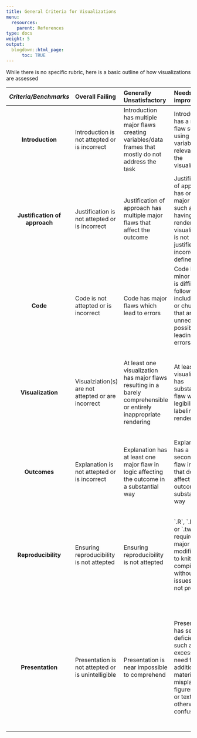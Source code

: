```yaml
---
title: General Criteria for Visualizations
menu:
  resources:
    parent: References
type: docs
weight: 5
output:
  blogdown::html_page:
      toc: TRUE
---
```

<script src="/rmarkdown-libs/kePrint/kePrint.js"></script>
<link href="/rmarkdown-libs/lightable/lightable.css" rel="stylesheet" />



<style type="text/css">
.article-container {
  max-width: 960px;
}

iframe {
  width: 1px;
  min-width: 100%;
  border:0;
}

#TableOfContents, .docs-toc-title {
  border-left: 1px solid $sta-primary;
}
</style>

While there is no specific rubric, here is a basic outline of how visualizations are assessed

<center>
<table>
 <thead>
  <tr>
   <th style="text-align:center;"> <i>Criteria/Benchmarks</i> </th>
   <th style="text-align:left;"> Overall Failing </th>
   <th style="text-align:left;"> Generally Unsatisfactory </th>
   <th style="text-align:left;"> Needs improvement </th>
   <th style="text-align:left;"> Meets expectations </th>
   <th style="text-align:left;"> Exceeds expectations </th>
  </tr>
 </thead>
<tbody>
  <tr>
   <td style="text-align:center;font-weight: bold;"> Introduction </td>
   <td style="text-align:left;"> Introduction is not attepted or is incorrect </td>
   <td style="text-align:left;"> Introduction has multiple major flaws creating variables/data frames that mostly do not address the task </td>
   <td style="text-align:left;"> Introduction has a major flaw such as using variables not relevant to the visualization </td>
   <td style="text-align:left;"> Introduction has minor flaws such as being somewhat wordy  not straight to the point </td>
   <td style="text-align:left;"> Introduction proviodes a clear explanation of the intent and the dataset used to address a given task </td>
  </tr>
  <tr>
   <td style="text-align:center;font-weight: bold;"> Justification of approach </td>
   <td style="text-align:left;"> Justification is not attepted or is incorrect </td>
   <td style="text-align:left;"> Justification of approach has multiple major flaws that affect the outcome </td>
   <td style="text-align:left;"> Justification of approach has one major flaw such as having a rendered visualization is not justified or is incorrectly defined </td>
   <td style="text-align:left;"> Justification has minor flaws such as being somewhat wordy  not straight to the point </td>
   <td style="text-align:left;"> The chosen analysis approach and visualizations are clearly explained and justified </td>
  </tr>
  <tr>
   <td style="text-align:center;font-weight: bold;"> Code </td>
   <td style="text-align:left;"> Code is not attepted or is incorrect </td>
   <td style="text-align:left;"> Code has major flaws which lead to errors </td>
   <td style="text-align:left;"> Code has minor flaws, is difficult to follow, or includes lines or chunks that are unnecessary possibly leading to errors </td>
   <td style="text-align:left;"> Code is correct and runs without errors, but has minor problems with formatting or explanations </td>
   <td style="text-align:left;"> Code is correct, easy to read, properly formatted, runs without errors and properly explained </td>
  </tr>
  <tr>
   <td style="text-align:center;font-weight: bold;"> Visualization </td>
   <td style="text-align:left;"> Visualziation(s) are not attepted or are incorrect </td>
   <td style="text-align:left;"> At least one visualization has major flaws resulting in a barely comprehensible or entirely inappropriate rendering </td>
   <td style="text-align:left;"> At least one visualization has substantial flaw with legibility, labeling or rendering </td>
   <td style="text-align:left;"> The visualizations have minor flaw such as those with legibility, labeling, or the chosen geom is adequate but incurs data loss </td>
   <td style="text-align:left;"> The visualizations are appropriate, easy to read, properly labeled and utilize correct aesthetics </td>
  </tr>
  <tr>
   <td style="text-align:center;font-weight: bold;"> Outcomes </td>
   <td style="text-align:left;"> Explanation is not attepted or is incorrect </td>
   <td style="text-align:left;"> Explanation has at least one major flaw in logic affecting the outcome in a substantial way </td>
   <td style="text-align:left;"> Explanation has a secondary flaw in logic that does not affect the outcome in a substantial way </td>
   <td style="text-align:left;"> Explanation is mostly clear and correct, but has minor inaccuracies or lacks needed depth </td>
   <td style="text-align:left;"> Discussion of results is clear and correct with needed needed depth devoid of being wordy </td>
  </tr>
  <tr>
   <td style="text-align:center;font-weight: bold;"> Reproducibility </td>
   <td style="text-align:left;"> Ensuring reproducibility is not attepted </td>
   <td style="text-align:left;"> Ensuring reproducibility is not attepted </td>
   <td style="text-align:left;"> `.R`, `.Rmd`,  or `.twbx` requires major modification to knit or compile without issues, or is not provided </td>
   <td style="text-align:left;"> `.R`, `.Rmd`,  or `.twbx` requires minor modification to knit or compile without issues, or key datafile is missing </td>
   <td style="text-align:left;"> All required files except the resulting pdf/html are provided. `.R`, `.Rmd`,  or `.twbx` file knits or compiles without issues and produces a pdf/html </td>
  </tr>
  <tr>
   <td style="text-align:center;font-weight: bold;"> Presentation </td>
   <td style="text-align:left;"> Presentation is not attepted or is unintelligible </td>
   <td style="text-align:left;"> Presentation is near impossible to comprehend </td>
   <td style="text-align:left;"> Presenation has several deficiencies such as excessive the need for additional materials, misplaced figures, code, or text, or is otherwise confusing </td>
   <td style="text-align:left;"> Presentation is mostly well structured, but some aspects are confusing or difficult to follow </td>
   <td style="text-align:left;"> Entire presentation is well structured and easy to follow without the use of additioinal Entire document is well
structured and easy to
follow. No extraneous
materials </td>
  </tr>
</tbody>
</table>
</center>

